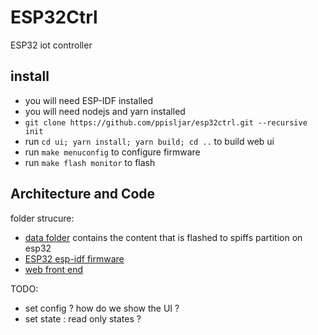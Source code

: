 # ESP32Ctrl

ESP32 iot controller

## install

- you will need ESP-IDF installed
- you will need nodejs and yarn installed
- `git clone https://github.com/ppisljar/esp32ctrl.git --recursive init`
- run `cd ui; yarn install; yarn build; cd ..` to build web ui
- run `make menuconfig` to configure firmware
- run `make flash monitor` to flash

## Architecture and Code

folder strucure:
- [data folder](data/) contains the content that is flashed to spiffs partition on esp32
- [ESP32 esp-idf firmware](main/README.md)
- [web front end](ui/README.md)



TODO:
- set config ? how do we show the UI ?
- set state : read only states ?